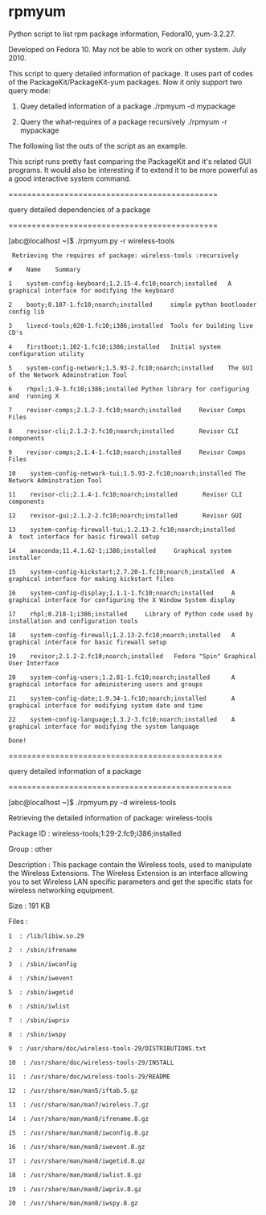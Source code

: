 # rpmyum
Python script to list rpm package information, Fedora10, yum-3.2.27. 

Developed on Fedora 10. May not be able to work on other system. July 2010.

This script to query detailed information of package. It uses part of codes of the PackageKit/PackageKit-yum packages.  Now it only support two query mode:


 1. Quey detailed information of a package
 ./rpmyum -d mypackage

 2. Query the what-requires of a package recursively
 ./rpmyum -r mypackage


 The following list the outs of the script as an example.

 This script runs pretty fast comparing the PackageKit and it's related GUI
 programs. It would also be interesting if to extend it to be more powerful
 as a good interactive system command.

=============================================
 
 
 query detailed dependencies of a package
 
=============================================

 [abc@localhost ~]$ ./rpmyum.py -r wireless-tools

     Retrieving the requires of package: wireless-tools :recursively

    #    Name    Summary

    1    system-config-keyboard;1.2.15-4.fc10;noarch;installed   A  graphical interface for modifying the keyboard

    2    booty;0.107-1.fc10;noarch;installed     simple python bootloader  config lib

    3    livecd-tools;020-1.fc10;i386;installed  Tools for building live  CD's

    4    firstboot;1.102-1.fc10;i386;installed   Initial system configuration utility

    5    system-config-network;1.5.93-2.fc10;noarch;installed    The GUI of the Network Adminstration Tool

    6    rhpxl;1.9-3.fc10;i386;installed Python library for configuring and  running X

    7    revisor-comps;2.1.2-2.fc10;noarch;installed     Revisor Comps  Files

    8    revisor-cli;2.1.2-2.fc10;noarch;installed       Revisor CLI  components

    9    revisor-comps;2.1.4-1.fc10;noarch;installed     Revisor Comps Files

    10    system-config-network-tui;1.5.93-2.fc10;noarch;installed The Network Adminstration Tool

    11    revisor-cli;2.1.4-1.fc10;noarch;installed       Revisor CLI  components

    12    revisor-gui;2.1.2-2.fc10;noarch;installed       Revisor GUI 
 
    13    system-config-firewall-tui;1.2.13-2.fc10;noarch;installed       A  text interface for basic firewall setup

    14    anaconda;11.4.1.62-1;i386;installed     Graphical system installer

    15    system-config-kickstart;2.7.20-1.fc10;noarch;installed  A graphical interface for making kickstart files

    16    system-config-display;1.1.1-1.fc10;noarch;installed     A graphical interface for configuring the X Window System display

    17    rhpl;0.218-1;i386;installed     Library of Python code used by installation and configuration tools

    18    system-config-firewall;1.2.13-2.fc10;noarch;installed   A graphical interface for basic firewall setup

    19    revisor;2.1.2-2.fc10;noarch;installed   Fedora "Spin" Graphical  User Interface

    20    system-config-users;1.2.81-1.fc10;noarch;installed      A  graphical interface for administering users and groups

    21    system-config-date;1.9.34-1.fc10;noarch;installed       A  graphical interface for modifying system date and time

    22    system-config-language;1.3.2-3.fc10;noarch;installed    A  graphical interface for modifying the system language

    Done!


 ==============================================
 
 
query detailed information of a package

================================================


 [abc@localhost ~]$ ./rpmyum.py -d wireless-tools

 Retrieving the detailed information of package: wireless-tools

 Package ID  :  wireless-tools;1:29-2.fc9;i386;installed

 Group       :  other

 Description :  This package contain the Wireless tools, used to manipulate
 the Wireless Extensions. The Wireless Extension is an interface allowing
 you to set Wireless LAN specific parameters and get the specific stats for
 wireless networking equipment.

 Size        :  191  KB

 Files       :

    1  : /lib/libiw.so.29

    2  : /sbin/ifrename

    3  : /sbin/iwconfig

    4  : /sbin/iwevent

    5  : /sbin/iwgetid

    6  : /sbin/iwlist

    7  : /sbin/iwpriv

    8  : /sbin/iwspy

    9  : /usr/share/doc/wireless-tools-29/DISTRIBUTIONS.txt

    10  : /usr/share/doc/wireless-tools-29/INSTALL

    11  : /usr/share/doc/wireless-tools-29/README

    12  : /usr/share/man/man5/iftab.5.gz

    13  : /usr/share/man/man7/wireless.7.gz

    14  : /usr/share/man/man8/ifrename.8.gz

    15  : /usr/share/man/man8/iwconfig.8.gz

    16  : /usr/share/man/man8/iwevent.8.gz

    17  : /usr/share/man/man8/iwgetid.8.gz

    18  : /usr/share/man/man8/iwlist.8.gz

    19  : /usr/share/man/man8/iwpriv.8.gz

    20  : /usr/share/man/man8/iwspy.8.gz
